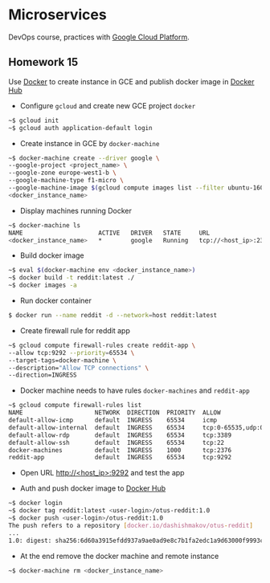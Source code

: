 Microservices
=======


DevOps course, practices with [Google Cloud Platform](https://cloud.google.com/).

## Homework 15

Use [Docker](https://www.docker.com/) to create instance in GCE and publish docker image in [Docker Hub](https://hub.docker.com/)

 - Configure `gcloud` and create new GCE project `docker`
```bash
~$ gcloud init
~$ gcloud auth application-default login
```

 - Create instance in GCE by `docker-machine`
```bash
~$ docker-machine create --driver google \
--google-project <project_name> \
--google-zone europe-west1-b \
--google-machine-type f1-micro \
--google-machine-image $(gcloud compute images list --filter ubuntu-1604-lts --uri) \
<docker_instance_name>
```

 - Display machines running Docker
```bash
~$ docker-machine ls
NAME                     ACTIVE   DRIVER   STATE     URL                        SWARM   DOCKER        ERRORS
<docker_instance_name>   *        google   Running   tcp://<host_ip>:2376           v17.09.0-ce
```

 - Build docker image
```bash
~$ eval $(docker-machine env <docker_instance_name>)
~$ docker build -t reddit:latest ./
~$ docker images -a
```

 - Run docker container
```bash
$ docker run --name reddit -d --network=host reddit:latest
```

 - Create firewall rule for reddit app
```bash
~$ gcloud compute firewall-rules create reddit-app \
--allow tcp:9292 --priority=65534 \
--target-tags=docker-machine \
--description="Allow TCP connections" \
--direction=INGRESS
```

 - Docker machine needs to have rules `docker-machines` and `reddit-app`
```bash
~$ gcloud compute firewall-rules list
NAME                    NETWORK  DIRECTION  PRIORITY  ALLOW                         DENY
default-allow-icmp      default  INGRESS    65534     icmp
default-allow-internal  default  INGRESS    65534     tcp:0-65535,udp:0-65535,icmp
default-allow-rdp       default  INGRESS    65534     tcp:3389
default-allow-ssh       default  INGRESS    65534     tcp:22
docker-machines         default  INGRESS    1000      tcp:2376
reddit-app              default  INGRESS    65534     tcp:9292
```

 - Open URL [http://\<host_ip\>:9292](http://\<host_ip\>:9292) and test the app

 - Auth and push docker image to [Docker Hub](https://hub.docker.com/)
```bash
~$ docker login
~$ docker tag reddit:latest <user-login>/otus-reddit:1.0
~$ docker push <user-login>/otus-reddit:1.0 
The push refers to a repository [docker.io/dashishmakov/otus-reddit]
...
1.0: digest: sha256:6d60a3915efdd937a9ae0ad9e8c7b1fa2edc1a9d63000f9993cbcffa4fcca085 size: 3241
```

- At the end remove the docker machine and remote instance
```bash
~$ docker-machine rm <docker_instance_name>
```
